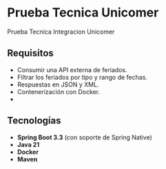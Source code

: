 # Prueba Tecnica Unicomer
Prueba Tecnica Integracion Unicomer
## Requisitos

- Consumir una API externa de feriados.
- Filtrar los feriados por tipo y rango de fechas.
- Respuestas en JSON y XML.
- Contenerización con Docker.
- 
## Tecnologías

- **Spring Boot 3.3** (con soporte de Spring Native)
- **Java 21**
- **Docker**
- **Maven**

